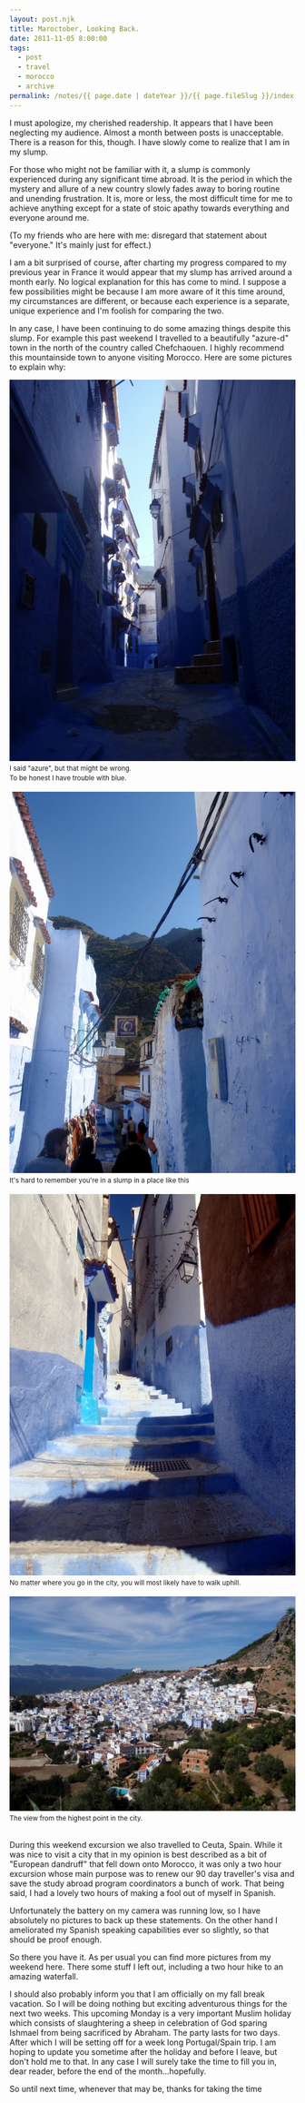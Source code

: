 ```yaml
---
layout: post.njk
title: Maroctober, Looking Back.
date: 2011-11-05 8:00:00
tags:
  - post
  - travel
  - morocco
  - archive
permalink: /notes/{{ page.date | dateYear }}/{{ page.fileSlug }}/index.html
---
```


I must apologize, my cherished readership. It appears that I have been neglecting my audience. Almost a month between posts is unacceptable. There is a reason for this, though. I have slowly come to realize that I am in my slump.

For those who might not be familiar with it, a slump is commonly experienced during any significant time abroad. It is the period in which the mystery and allure of a new country slowly fades away to boring routine and unending frustration. It is, more or less, the most difficult time for me to achieve anything except for a state of stoic apathy towards everything and everyone around me.

(To my friends who are here with me: disregard that statement about "everyone." It's mainly just for effect.)

I am a bit surprised of course, after charting my progress compared to my previous year in France it would appear that my slump has arrived around a month early. No logical explanation for this has come to mind. I suppose a few possibilities might be because I am more aware of it this time around, my circumstances are different, or because each experience is a separate, unique experience and I'm foolish for comparing the two.

In any case, I have been continuing to do some amazing things despite this slump. For example this past weekend I travelled to a beautifully "azure-d" town in the north of the country called Chefchaouen. I highly recommend this mountainside town to anyone visiting Morocco. Here are some pictures to explain why:

<div><img src="/img/blog-archive/back-1.jpg" class="blog-pic container" /></div>
<div class="center-text"><small>I said "azure", but that might be wrong.</br>
To be honest I have trouble with blue.</small></div><br />

<div><img src="/img/blog-archive/back-2.jpg" class="blog-pic container" /></div>
<div class="center-text"><small>It's hard to remember you're in a
slump in a place like this</small></div><br />

<div><img src="/img/blog-archive/back-3.jpg" class="blog-pic container" /></div>
<div class="center-text"><small>No matter where you go in the city, you
will most likely have to walk uphill.</small></div><br />

<div><img src="/img/blog-archive/back-4.jpg" class="blog-pic container" /></div>
<div class="center-text"><small>The view from the highest point in the city.</small></div><br />

During this weekend excursion we also travelled to Ceuta, Spain. While it was nice to visit a city that in my opinion is best described as a bit of "European dandruff" that fell down onto Morocco, it was only a two hour excursion whose main purpose was to renew our 90 day traveller's visa and save the study abroad program coordinators a bunch of work. That being said, I had a lovely two hours of making a fool out of myself in Spanish.

Unfortunately the battery on my camera was running low, so I have absolutely no pictures to back up these statements. On the other hand I ameliorated my Spanish speaking capabilities ever so slightly, so that should be proof enough.

So there you have it. As per usual you can find more pictures from my weekend here. There some stuff I left out, including a two hour hike to an amazing waterfall.

I should also probably inform you that I am officially on my fall break vacation. So I will be doing nothing but exciting adventurous things for the next two weeks. This upcoming Monday is a very important Muslim holiday which consists of slaughtering a sheep in celebration of God sparing Ishmael from being sacrificed by Abraham. The party lasts for two days. After which I will be setting off for a week long Portugal/Spain trip. I am hoping to update you sometime after the holiday and before I leave, but don't hold me to that. In any case I will surely take the time to fill you in, dear reader, before the end of the month...hopefully.

So until next time, whenever that may be, thanks for taking the time
